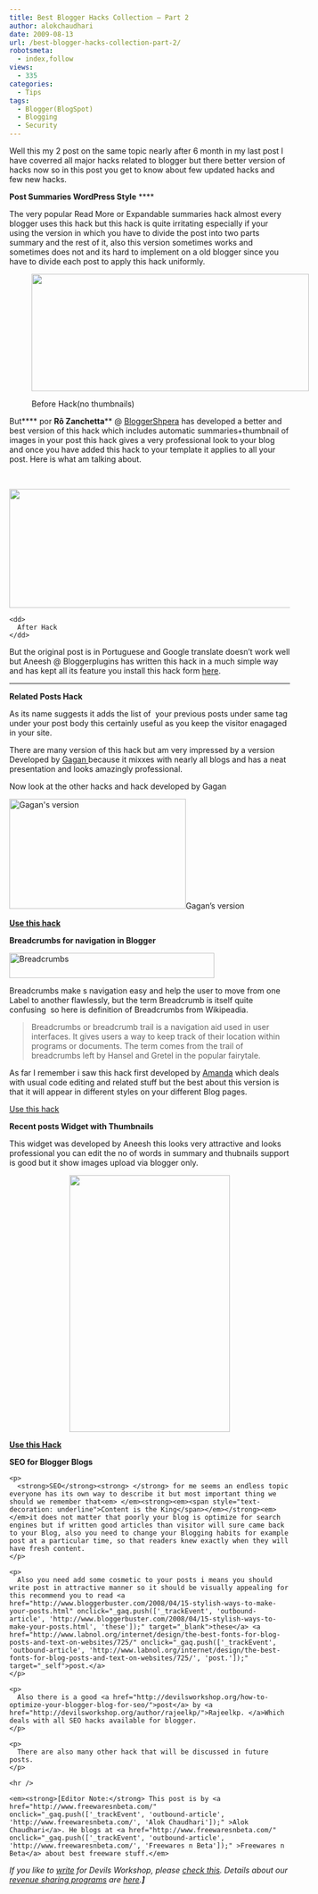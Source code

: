 ```yaml
---
title: Best Blogger Hacks Collection – Part 2
author: alokchaudhari
date: 2009-08-13
url: /best-blogger-hacks-collection-part-2/
robotsmeta:
  - index,follow
views:
  - 335
categories:
  - Tips
tags:
  - Blogger(BlogSpot)
  - Blogging
  - Security
---
```

Well this my 2 post on the same topic nearly after 6 month in my last post I have coverred all major hacks related to blogger but there better version of hacks now so in this post you get to know about few updated hacks and few new hacks.

****Post Summaries WordPress Style**** ****

The very popular Read More or Expandable summaries hack almost every blogger uses this hack but this hack is quite irritating especially if your using the version in which you have to divide the post into two parts summary and the rest of it, also this version sometimes works and sometimes does not and its hard to implement on a old blogger since you have to divide each post to apply this hack uniformly.<figure style="width: 498px;" class="wp-caption alignnone">

<img class="wp-image-53232" src="http://i27.tinypic.com/2dkzcjt.jpg" alt="" width="498" height="210" /><figcaption class="wp-caption-text">Before Hack(no thumbnails)</figcaption></figure> 

But**** por **Rô Zanchetta**** <span class="fn">@</span> <span class="fn"><a href="http://www.bloggersphera.com/2009/01/resumo-do-post-hack-leia-mais.html" onclick="_gaq.push(['_trackEvent', 'outbound-article', 'http://www.bloggersphera.com/2009/01/resumo-do-post-hack-leia-mais.html', 'BloggerShpera']);" target="_blank">BloggerShpera</a></span> <span class="fn">has developed a better and best version of this hack which includes automatic summaries+thumbnail of images in your post this hack gives a very professional look to your blog and once you have added this hack to your template it applies to all your post. Here is what am talking about.</span>

<span class="fn"><br /> </span>

<div class="mceTemp">
  <dl>
    <dt>
      <img src="http://i30.tinypic.com/2ihqhih.jpg" alt="" width="542" height="213" />
    </dt>
    
    <dd>
      After Hack
    </dd>
  </dl>
</div>

<span class="fn">But the original post is in Portuguese and Google translate doesn’t work well but Aneesh @ Bloggerplugins has written this hack in a much simple way and has kept all its feature you install this hack form</span> <span class="fn"><a href="http://www.bloggerplugins.org/2009/06/automatic-post-summaries-for-blogger.html" onclick="_gaq.push(['_trackEvent', 'outbound-article', 'http://www.bloggerplugins.org/2009/06/automatic-post-summaries-for-blogger.html', 'here']);" target="_blank">here</a>.</span>

** **

**Related Posts Hack**

As its name suggests it adds the list of  your previous posts under same tag under your post body this certainly useful as you keep the visitor enagaged in your site.

There are many version of this hack but am very impressed by a version Developed by <a href="http://www.beepthegeek.com" onclick="_gaq.push(['_trackEvent', 'outbound-article', 'http://www.beepthegeek.com', 'Gagan ']);" target="_blank">Gagan </a>because it mixxes with nearly all blogs and has a neat presentation and looks amazingly professional.

Now look at the other hacks and hack developed by Gagan

<img class="size-full wp-image-12904" src="http://cdn.devilsworkshop.org/files/2009/08/1.JPG" alt="Gagan's version" width="317" height="197" />Gagan&#8217;s version

**<a href="http://www.beepthegeek.com/2008/05/how-to-add-related-articles-to-your-blog-after-each-post-in-blogger.html" onclick="_gaq.push(['_trackEvent', 'outbound-article', 'http://www.beepthegeek.com/2008/05/how-to-add-related-articles-to-your-blog-after-each-post-in-blogger.html', 'Use this hack']);" >Use this hack</a>**

**Breadcrumbs for navigation in Blogger**

<img class="size-full wp-image-12906" src="http://cdn.devilsworkshop.org/files/2009/08/2.JPG" alt="Breadcrumbs" width="368" height="45" />

Breadcrumbs make s navigation easy and help the user to move from one Label to another flawlessly, but the term Breadcrumb is itself quite confusing  so here is definition of Breadcrumbs from Wikipeadia.

> Breadcrumbs or breadcrumb trail is a navigation aid used in user interfaces. It gives users a way to keep track of their location within programs or documents. The term comes from the trail of breadcrumbs left by Hansel and Gretel in the popular fairytale.

As far I remember i saw this hack first developed by <a href="http://www.bloggerbuster.com/2008/10/add-breadcrumb-trail-and-status.html" onclick="_gaq.push(['_trackEvent', 'outbound-article', 'http://www.bloggerbuster.com/2008/10/add-breadcrumb-trail-and-status.html', 'Amanda']);" target="_blank">Amanda</a> which deals with usual code editing and related stuff but the best about this version is that it will appear in different styles on your different Blog pages.

<a href="http://www.bloggerbuster.com/2008/10/add-breadcrumb-trail-and-status.html" onclick="_gaq.push(['_trackEvent', 'outbound-article', 'http://www.bloggerbuster.com/2008/10/add-breadcrumb-trail-and-status.html', 'Use this hack']);" target="_blank">Use this hack</a>

**Recent posts Widget with Thumbnails**

This widget was developed by Aneesh this looks very attractive and looks professional you can edit the no of words in summary and thubnails support is good but it show images upload via blogger only.

<p style="text-align: center">
  <img class="alignnone" src="http://www.bloggergadgets.org/wp-content/uploads/2009/07/recent-posts-gadget-with-thumbnails.png" alt="" width="288" height="460" />
</p>

<p style="text-align: left">
  <p style="text-align: left">
    <strong><a href="http://www.bloggerplugins.org/2009/07/recent-posts-widget-blogger-thumnail.html" onclick="_gaq.push(['_trackEvent', 'outbound-article', 'http://www.bloggerplugins.org/2009/07/recent-posts-widget-blogger-thumnail.html', 'Use this Hack']);" >Use this Hack</a></strong>
  </p>
  
  <p style="text-align: left">
    <p>
      <strong>SEO for Blogger Blogs</strong><strong> </strong>
    </p>
    
    <p>
      <strong>SEO</strong><strong> </strong> for me seems an endless topic everyone has its own way to describe it but most important thing we should we remember that<em> </em><strong><em><span style="text-decoration: underline">Content is the King</span></em></strong><em> </em>it does not matter that poorly your blog is optimize for search engines but if written good articles than visitor will sure came back to your Blog, also you need to change your Blogging habits for example post at a particular time, so that readers knew exactly when they will have fresh content.
    </p>
    
    <p>
      Also you need add some cosmetic to your posts i means you should write post in attractive manner so it should be visually appealing for this recommend you to read <a href="http://www.bloggerbuster.com/2008/04/15-stylish-ways-to-make-your-posts.html" onclick="_gaq.push(['_trackEvent', 'outbound-article', 'http://www.bloggerbuster.com/2008/04/15-stylish-ways-to-make-your-posts.html', 'these']);" target="_blank">these</a> <a href="http://www.labnol.org/internet/design/the-best-fonts-for-blog-posts-and-text-on-websites/725/" onclick="_gaq.push(['_trackEvent', 'outbound-article', 'http://www.labnol.org/internet/design/the-best-fonts-for-blog-posts-and-text-on-websites/725/', 'post.']);" target="_self">post.</a>
    </p>
    
    <p>
      Also there is a good <a href="http://devilsworkshop.org/how-to-optimize-your-blogger-blog-for-seo/">post</a> by <a href="http://devilsworkshop.org/author/rajeelkp/">Rajeelkp. </a>Which deals with all SEO hacks available for blogger.
    </p>
    
    <p>
      There are also many other hack that will be discussed in future posts.
    </p>
    
    <hr />
    
    <em><strong>[Editor Note:</strong> This post is by <a href="http://www.freewaresnbeta.com/" onclick="_gaq.push(['_trackEvent', 'outbound-article', 'http://www.freewaresnbeta.com/', 'Alok Chaudhari']);" >Alok Chaudhari</a>. He blogs at <a href="http://www.freewaresnbeta.com/" onclick="_gaq.push(['_trackEvent', 'outbound-article', 'http://www.freewaresnbeta.com/', 'Freewares n Beta']);" >Freewares n Beta</a> about best freeware stuff.</em>
  </p>
  
  <p>
    <em>If you like to <a href="http://devilsworkshop.org/join-dw/">write</a> for Devils Workshop, please <a href="http://devilsworkshop.org/join-dw/">check this</a>. Details about our <a href="http://devilsworkshop.org/join-dw/">revenue sharing programs</a> are <a href="http://devilsworkshop.org/join-dw/">here</a>.</em><em><strong>]</strong></em>
  </p>
